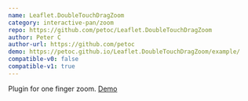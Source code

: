 ```yaml
---
name: Leaflet.DoubleTouchDragZoom
category: interactive-pan/zoom
repo: https://github.com/petoc/Leaflet.DoubleTouchDragZoom
author: Peter C
author-url: https://github.com/petoc
demo: https://petoc.github.io/Leaflet.DoubleTouchDragZoom/example/
compatible-v0: false
compatible-v1: true
---
```


Plugin for one finger zoom. <a href="https://petoc.github.io/Leaflet.DoubleTouchDragZoom/example/">Demo</a>
